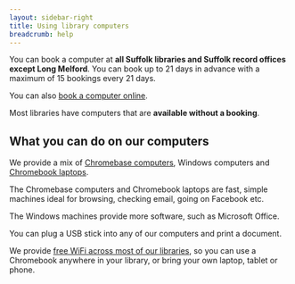 ```yaml
---
layout: sidebar-right
title: Using library computers
breadcrumb: help
---
```

You can book a computer at **all Suffolk libraries and Suffolk record offices except Long Melford**. You can book up to 21 days in advance with a maximum of 15 bookings every 21 days.

You can also [book a computer online](http://netloan.suffolklibraries.co.uk).

Most libraries have computers that are **available without a booking**.

## What you can do on our computers

We provide a mix of [Chromebase computers](http://www.lg.com/uk/chromebase), Windows computers and [Chromebook laptops](http://www.google.co.uk/chrome/devices/).

The Chromebase computers and Chromebook laptops are fast, simple machines ideal for browsing, checking email, going on Facebook etc.

The Windows machines provide more software, such as Microsoft Office.

You can plug a USB stick into any of our computers and print a document.

We provide [free WiFi across most of our libraries](/help/using-wifi-in-libraries/ "Using wifi in libraries"), so you can use a Chromebook anywhere in your library, or bring your own laptop, tablet or phone.
